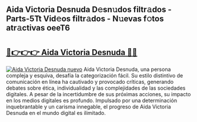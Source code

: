 ## Aida Victoria Desnuda D𝚎sn𝚞dos filtr𝚊dos - Parts-5Tt Vid𝚎os filtr𝚊dos - N𝚞evas f𝚘tos atr𝚊ctivas oeeT6

# <h2><a href="http://mb6uhb.tromn.icu/?c=Aida+Victoria+Desnuda">🔗👉👉👉 Aida Victoria Desnuda 🔗🔗</a></h2>

[![Aida Victoria Desnuda nuevo](https://i.imgur.com/pEAQMta.gif)](http://mb6uhb.tromn.icu/?c=Aida+Victoria+Desnuda)
Aida Victoria Desnuda, una persona compleja y esquiva, desafía la categorización fácil. Su estilo distintivo de comunicación en línea ha cautivado y provocado críticas, generando debates sobre ética, individualidad y las complejidades de las sociedades digitales. A pesar de la incertidumbre de sus próximas acciones, su impacto en los medios digitales es profundo. Impulsado por una determinación inquebrantable y un carisma innegable, el progreso de Aida Victoria Desnuda en el mundo digital es ilimitado.
